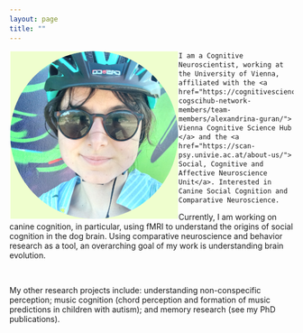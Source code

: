 ```yaml
---
layout: page
title: ""
---
```

<img src="/assets/Profile.png" align="left" width="300px"/>



    I am a Cognitive Neuroscientist, working at the University of Vienna, affiliated with the <a href="https://cognitivescience.univie.ac.at/vienna-cogscihub-network-members/team-members/alexandrina-guran/"> Vienna Cognitive Science Hub </a> and the <a href="https://scan-psy.univie.ac.at/about-us/"> Social, Cognitive and Affective Neuroscience Unit</a>. Interested in Canine Social Cognition and Comparative Neuroscience. 


Currently, I am working on canine cognition, in particular, using fMRI to understand the origins of social cognition in the dog brain. Using comparative neuroscience and behavior research as a tool, an overarching goal of my work is understanding brain evolution.


<br clear="left"/>

My other research projects include: understanding non-conspecific perception; music cognition (chord perception and formation of music predictions in children with autism); and memory research (see my PhD publications).


